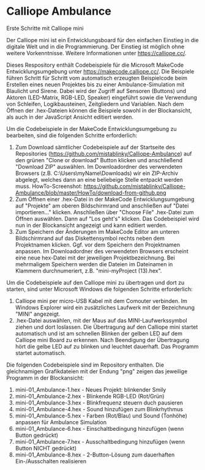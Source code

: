 # Calliope Ambulance
Erste Schritte mit Calliope mini

Der Calliope mini ist ein Entwicklungsboard für den einfachen Einstieg in die digitale Welt und in die Programmierung. Der Einstieg ist möglich ohne weitere Vorkenntnisse. Weitere Informationen unter https://calliope.cc/.

Dieses Respository enthält Codebeispiele für die Microsoft MakeCode Entwicklungsumgebung unter https://makecode.calliope.cc/. Die Beispiele führen Schritt für Schritt vom automatisch erzeugten Beispielcode beim Erstellen eines neuen Projektes bis zu einer Ambulance-Simulation mit Blaulicht und Sirene. Dabei wird der Zugriff auf Sensoren (Buttons) und Aktoren (LED-Matrix, RGB-LED, Speaker) eingeführt sowie die Verwendung von Schleifen, Logikbausteinen, Zeitgliedern und Variablen. Nach dem Öffnen der .hex-Dateien können die Beispiele sowohl in der Blockansicht, als auch in der JavaScript Ansicht editiert werden.

Um die Codebeispiele in der MakeCode Entwicklungsumgebung zu bearbeiten, sind die folgenden Schritte erforderlich:
1. Zum Download sämtlicher Codebeispiele auf der Startseite des Repositories (https://github.com/mistablinky/Calliope-Ambulance) auf den grünen "Clone or download" Button klicken und anschließend "Download ZIP" auswählen. Im Downloadordner des verwendeten Browsers (z.B. C:\Users\myName\Downloads) wir ein ZIP-Archiv abgelegt, welches dann an eine beliebeige Stelle entpackt werden muss. HowTo-Screenshot: https://github.com/mistablinky/Calliope-Ambulance/blob/master/HowTo/download-from-github.png
2. Zum Öffnen einer .hex-Datei in der MakeCode Entwicklungsumgebung auf "Projekte" am oberen Bildschirmrand und anschließen auf "Datei importieren..." klicken. Anschließen über "Choose File" .hex-Datei zum Öffnen auswählen. Dann auf "Los geht's" klicken. Das Codebeispiel wird nun in der Blockansicht angezeigt und kann editiert werden.
3. Zum Speichern der Änderungen im MakeCode Editor am unteren Bildschirmrand auf das Diskettensymbol rechts neben dem Projektnamen klicken. Ggf. vor dem Speichern den Projektnamen anpassen. Im Downloadordner des verwendeten Browsers erscheint eine neue hex-Datei mit der jeweiligen Projektbezeichnung. Bei mehrmaligem Speichern werden die Dateien im Dateinamen in Klammern durchnumeriert, z.B. "mini-myProject (13).hex".

Um die Codebeispiele auf den Calliope mini zu übertragen und dort zu starten, sind unter Microsoft Windows die folgenden Schritte erforderlich:
1. Calliope mini per micro-USB Kabel mit dem Comouter verbinden. Im Windows Explorer wird ein zusätzliches Laufwerk mit der Bezeichnung "MINI" angezeigt.
2. .hex-Datei auswählen, mit der Maus auf das MINI-Laufwerkssymbol ziehen und dort loslassen. Die Übertragung auf den Calliope mini startet automatisch und ist am schnellen Blinken der gelben LED auf dem Calliope mini Board zu erkennen. Nach Beendigung der Übertragung hört die gelbe LED auf zu blinken und leuchtet dauerhaft. Das Programm startet automatisch.

Die folgenden Codebeispiele sind im Repository enthalten. Die gleichnamigen Grafikdateien mit der Endung "png" zeigen das jeweilige Programm in der Blockansicht:
1. mini-01_Ambulance-1.hex - Neues Projekt: blinkender Smily
2. mini-01_Ambulance-2.hex - Blinkende RGB-LED (Rot/Grün)
3. mini-01_Ambulance-3.hex - Blinkfrequenz steuern duch pausieren
4. mini-01_Ambulance-4.hex - Sound hinzufügen zum Blinkrhythmus
5. mini-01_Ambulance-5.hex - Farben (Rot/Blau) und Sound (Tonhöhe) anpassen für Ambulance Simulation
6. mini-01_Ambulance-6.hex - Einschaltbedingung hinzufügen (wenn Button gedrückt)
7. mini-01_Ambulance-7.hex - Ausschaltbedingung hinzufügen (wenn Button NICHT gedrückt)
8. mini-01_Ambulance-8.hex - 2-Button-Lösung zum dauerhaften Ein-/Ausschalten realisieren
